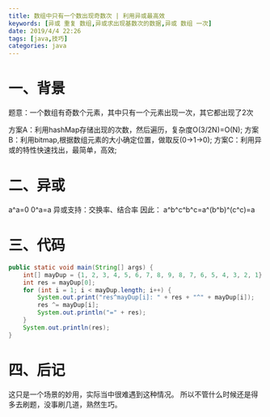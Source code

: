 ```yaml
---
title: 数组中只有一个数出现奇数次 | 利用异或最高效
keywords: [异或 重复 数组,异或求出现基数次的数据,异或 数组 一次]
date: 2019/4/4 22:26
tags: [java,技巧]
categories: java
---
```

# 一、背景
题意：一个数组有奇数个元素，其中只有一个元素出现一次，其它都出现了2次

方案A：利用hashMap存储出现的次数，然后遍历，复杂度O(3/2N)=O(N);
方案B：利用bitmap,根据数组元素的大小确定位置，做取反(0->1->0);
方案C：利用异或的特性快速找出，最简单，高效;

# 二、异或
a^a=0
0^a=a
异或支持：交换率、结合率
因此：
a^b^c^b^c=a^(b^b)^(c^c)=a

# 三、代码
<!--more-->
```java
public static void main(String[] args) {
    int[] mayDup = {1, 2, 3, 4, 5, 6, 7, 8, 9, 8, 7, 6, 5, 4, 3, 2, 1};
    int res = mayDup[0];
    for (int i = 1; i < mayDup.length; i++) {
        System.out.print("res^mayDup[i]: " + res + "^" + mayDup[i]);
        res ^= mayDup[i];
        System.out.println("=" + res);
    }
    System.out.println(res);
}
```

# 四、后记
这只是一个场景的妙用，实际当中很难遇到这种情况。
所以不管什么时候还是得多去刷题，没事刷几道，熟然生巧。
